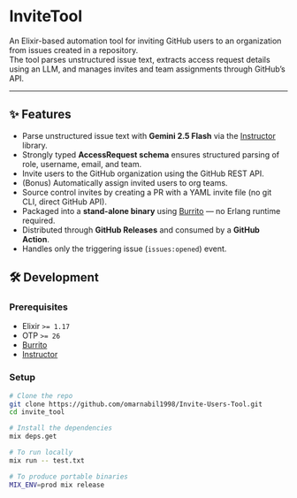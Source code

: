 # InviteTool

An Elixir-based automation tool for inviting GitHub users to an organization from issues created in a repository.  
The tool parses unstructured issue text, extracts access request details using an LLM, and manages invites and team assignments through GitHub’s API.  

---

## ✨ Features

- Parse unstructured issue text with **Gemini 2.5 Flash** via the [Instructor](https://github.com/thmsmlr/instructor_ex) library.  
- Strongly typed **AccessRequest schema** ensures structured parsing of role, username, email, and team.  
- Invite users to the GitHub organization using the GitHub REST API.  
- (Bonus) Automatically assign invited users to org teams.  
- Source control invites by creating a PR with a YAML invite file (no git CLI, direct GitHub API).  
- Packaged into a **stand-alone binary** using [Burrito](https://github.com/burrito-elixir/burrito) — no Erlang runtime required.  
- Distributed through **GitHub Releases** and consumed by a **GitHub Action**.  
- Handles only the triggering issue (`issues:opened`) event.  

## 🛠️ Development

### Prerequisites
- Elixir `>= 1.17`
- OTP `>= 26`
- [Burrito](https://hexdocs.pm/burrito)
- [Instructor](https://hex.pm/packages/instructor)

### Setup
```bash
# Clone the repo
git clone https://github.com/omarnabil1998/Invite-Users-Tool.git
cd invite_tool

# Install the dependencies
mix deps.get

# To run locally
mix run -- test.txt

# To produce portable binaries
MIX_ENV=prod mix release